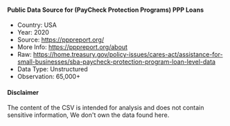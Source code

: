 #### Public Data Source for (PayCheck Protection Programs) PPP Loans
- Country: USA
- Year: 2020
- Source: https://pppreport.org/
- More Info: https://pppreport.org/about
- Raw: https://home.treasury.gov/policy-issues/cares-act/assistance-for-small-businesses/sba-paycheck-protection-program-loan-level-data
- Data Type: Unstructured
- Observation: 65,000+

#### Disclaimer
  The content of the CSV is intended for analysis and does not contain sensitive information, We don't own the data found here.
